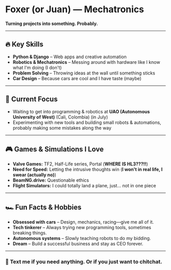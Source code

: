 # **Foxer (or Juan) — Mechatronics**  
**Turning projects into something. Probably.**  

---

## 🔥 Key Skills  
- **Python & Django** – Web apps and creative automation  
- **Robotics & Mechatronics** – Messing around with hardware like I know what I'm doing (I don't)  
- **Problem Solving** – Throwing ideas at the wall until something sticks  
- **Car Design** – Because cars are cool and I have taste (maybe)  

---

## 🎯 Current Focus  
- Waiting to get into programming & robotics at **UAO (Autonomous University of West)** (Cali, Colombia) (in July)  
- Experimenting with new tools and building small robots & automations, probably making some mistakes along the way  

---

## 🎮 Games & Simulations I Love  
- **Valve Games:** TF2, Half-Life series, Portal (**WHERE IS HL3???!!**)  
- **Need for Speed:** Letting the intrusive thoughts win (**I won't in real life, I swear (actually no)**)  
- **BeamNG.drive:** Questionable ethics  
- **Flight Simulators:** I could totally land a plane, just… not in one piece  

---

## 🏎️ Fun Facts & Hobbies  
- **Obsessed with cars** – Design, mechanics, racing—give me all of it.  
- **Tech tinkerer** – Always trying new programming tools, sometimes breaking things.  
- **Autonomous systems** – Slowly teaching robots to do my bidding.  
- **Dream** – Build a successful business and stay as CEO forever.  

---

### 💬 **Text me if you need anything. Or if you just want to chitchat.**  

